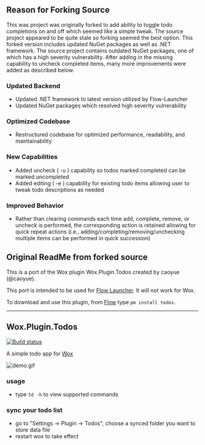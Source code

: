 Reason for Forking Source
--------------------------
This was project was originally forked to add ability to toggle todo completions on and off which seemed like a simple tweak. The source project appeared to be quite stale so forking seemed the best option. This forked version includes updated NuGet packages as well as .NET framework. The source project contains outdated NuGet packages, one of which has a high severity vulnerability. After adding in the missing capability to uncheck completed items, many more improvements were added as described below.

### Updated Backend
- Updated .NET framework to latest version utilized by Flow-Launcher
- Updated NuGet packages which resolved high severity vulnerability
### Optimized Codebase
- Restructured codebase for optimized performance, readability, and maintainability 
### New Capabilities
- Added uncheck ( -u ) capability so todos marked completed can be marked uncompleted
- Added editing ( -e ) capability for existing todo items allowing user to tweak todo descriptions as needed
### Improved Behavior
- Rather than clearing commands each time add, complete, remove, or uncheck is performed, the corresponding action is retained allowing for quick repeat actions (i.e., adding/completing/removing/unchecking multiple items can be performed in quick succession)

Original ReadMe from forked source
--------------------------
This is a port of the Wox plugin Wox.Plugin.Todos created by caoyue (@caoyue).

This port is intended to be used for [Flow Launcher](https://github.com/Flow-Launcher/Flow.Launcher). It will not work for Wox.

To download and use this plugin, from [Flow](https://github.com/Flow-Launcher/Flow.Launcher/releases/latest) type `pm install todos`.

-------------------

Wox.Plugin.Todos
--------------------------
[![Build status](https://ci.appveyor.com/api/projects/status/hbaa5n2oo940lwyl/branch/master?svg=true)](https://ci.appveyor.com/project/caoyue/wox-plugin-todos/branch/master)

A simple todo app for [Wox](https://github.com/Wox-launcher/Wox)

![demo.gif](https://raw.githubusercontent.com/caoyue/Wox.Plugin.Todos/master/todos.gif)

### usage
- type `td -h` to view supported commands

### sync your todo list
- go to "Settings -> Plugin -> Todos", choose a synced folder you want to store data file
- restart wox to take effect
